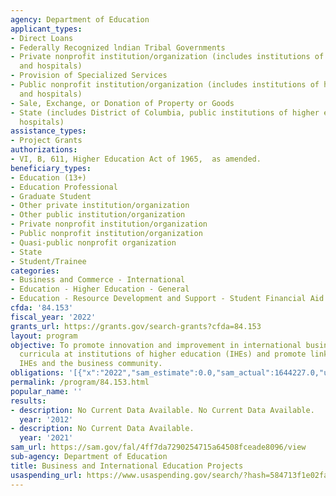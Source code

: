 ```yaml
---
agency: Department of Education
applicant_types:
- Direct Loans
- Federally Recognized lndian Tribal Governments
- Private nonprofit institution/organization (includes institutions of higher education
  and hospitals)
- Provision of Specialized Services
- Public nonprofit institution/organization (includes institutions of higher education
  and hospitals)
- Sale, Exchange, or Donation of Property or Goods
- State (includes District of Columbia, public institutions of higher education and
  hospitals)
assistance_types:
- Project Grants
authorizations:
- VI, B, 611, Higher Education Act of 1965,  as amended.
beneficiary_types:
- Education (13+)
- Education Professional
- Graduate Student
- Other private institution/organization
- Other public institution/organization
- Private nonprofit institution/organization
- Public nonprofit institution/organization
- Quasi-public nonprofit organization
- State
- Student/Trainee
categories:
- Business and Commerce - International
- Education - Higher Education - General
- Education - Resource Development and Support - Student Financial Aid
cfda: '84.153'
fiscal_year: '2022'
grants_url: https://grants.gov/search-grants?cfda=84.153
layout: program
objective: To promote innovation and improvement in international business education
  curricula at institutions of higher education (IHEs) and promote linkages between
  IHEs and the business community.
obligations: '[{"x":"2022","sam_estimate":0.0,"sam_actual":1644227.0,"usa_spending_actual":1644227.0},{"x":"2023","sam_estimate":1644227.0,"sam_actual":0.0,"usa_spending_actual":0.0},{"x":"2024","sam_estimate":1644227.0,"sam_actual":0.0,"usa_spending_actual":0.0}]'
permalink: /program/84.153.html
popular_name: ''
results:
- description: No Current Data Available. No Current Data Available.
  year: '2012'
- description: No Current Data Available.
  year: '2021'
sam_url: https://sam.gov/fal/4ff7da7290254715a64508fceade8096/view
sub-agency: Department of Education
title: Business and International Education Projects
usaspending_url: https://www.usaspending.gov/search/?hash=584713f1e02fa018f322aa41dcca0985
---
```

